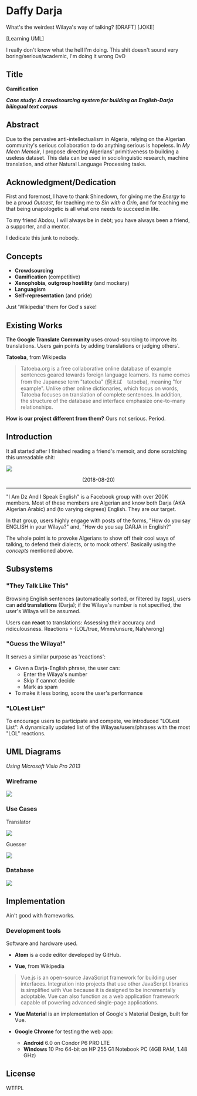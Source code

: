 # Daffy Darja
What's the weirdest Wilaya's way of talking? [DRAFT] [JOKE]

[Learning UML]

I really don't know what the hell I'm doing. This shit doesn't sound very boring/serious/academic, I'm doing it wrong OvO

## Title
**Gamification**

***Case study: A crowdsourcing system for building an English-Darja bilingual text corpus***


## Abstract
Due to the pervasive anti-intellectualism in Algeria, relying on the Algerian community's serious collaboration to do anything serious is hopeless. In *My Mean Memoir*, I propose directing Algerians' primitiveness to building a useless dataset. This data can be used in sociolinguistic research, machine translation, and other Natural Language Processing tasks.


## Acknowledgment/Dedication
First and foremost, I have to thank Shinedown, for giving me the *Energy* to be a proud *Outcast*, for teaching me to *Sin with a Grin*, and for teaching me that being unapologetic is all what one needs to succeed in life.

To my friend Abdou, I will always be in debt; you have always been a friend, a supporter, and a mentor.

I dedicate this junk to nobody.

## Concepts
- **Crowdsourcing**
- **Gamification** (competitive)
- **Xenophobia**, **outgroup hostility** (and mockery)
- **Languagism**
- **Self-representation** (and pride)

Just 'Wikipedia' them for God's sake!


## Existing Works
**The Google Translate Community** uses crowd-sourcing to improve its translations. Users gain points by adding translations or
judging others'.

**Tatoeba**, from Wikipedia
> Tatoeba.org is a free collaborative online database of example sentences geared towards foreign language learners. Its name comes from the Japanese term "tatoeba" (例えば　tatoeba), meaning "for example". Unlike other online dictionaries, which focus on words, Tatoeba focuses on translation of complete sentences. In addition, the structure of the database and interface emphasize one-to-many relationships.

**How is our project different from them?** Ours not serious. Period.


## Introduction
It all started after I finished reading a friend's memoir, and done scratching this unreadable shit:

![](idea-2018-08-20.jpg)
<center>(2018-08-20)</center>
<hr>

"I Am Dz And I Speak English" is a Facebook group with over 200K members. Most of these members are Algerian and know both Darja (AKA Algerian Arabic) and (to varying degrees) English. They are our target.

In that group, users highly engage with posts of the forms, "How do you say ENGLISH in your Wilaya?" and, "How do you say DARJA in English?"

The whole point is to provoke Algerians to show off their cool ways of talking, to defend their dialects, or to mock others'. Basically using the *concepts* mentioned above.


## Subsystems
### "They Talk Like This"
Browsing English sentences (automatically sorted, or filtered by *tags*), users can **add translations** (Darja); if the Wilaya's number is not specified, the user's Wilaya will be assumed.

Users can **react** to translations: Assessing their accuracy and ridiculousness. Reactions = {LOL/true, Mmm/unsure, Nah/wrong}

### "Guess the Wilaya!"
It serves a similar purpose as 'reactions':

- Given a Darja-English phrase, the user can:
  - Enter the Wilaya's number
  - Skip if cannot decide
  - Mark as spam
- To make it less boring, score the user's performance

### "LOLest List"
To encourage users to participate and compete, we introduced "LOLest List": A dynamically updated list of the Wilayas/users/phrases with the most "LOL" reactions.


## UML Diagrams
*Using Microsoft Visio Pro 2013*

### Wireframe
![](UML/uml_wireframe-translator.jpg)

### Use Cases
Translator

![](UML/uml_use-case-translator.jpg)

Guesser

![](UML/uml_use-case-guesser.jpg)

### Database
![](UML/uml_database.jpg)

## Implementation
Ain't good with frameworks.

### Development tools
Software and hardware used.

- **Atom** is a code editor developed by GitHub.

- **Vue**, from Wikipedia
> Vue.js is an open-source JavaScript framework for building user interfaces. Integration into projects that use other JavaScript libraries is simplified with Vue because it is designed to be incrementally adoptable. Vue can also function as a web application framework capable of powering advanced single-page applications.

- **Vue Material** is an implementation of Google's Material Design, built for Vue.

- **Google Chrome** for testing the web app:
  - **Android** 6.0 on Condor P6 PRO LTE
  - **Windows** 10 Pro 64-bit on HP 255 G1 Notebook PC (4GB RAM, 1.48 GHz)

## License
WTFPL
